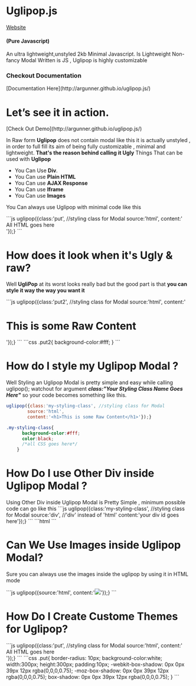 # Uglipop.js
[Website](http://argunner.github.io/uglipop.js/)
<h4>(Pure Javascript)</h4>
An ultra lightweight,unstyled 2kb Minimal Javascript.
Is Lightweight Non-fancy Modal Written is JS , Uglipop is highly customizable

<h3>Checkout Documentation</h3>
[Documentation Here](http://argunner.github.io/uglipop.js/)

<h1>Let’s see it in action.</h1>
[Check Out Demo](http://argunner.github.io/uglipop.js/)
<p>In Raw form <strong>Uglipop</strong> does not contain modal like this it is actually unstyled , in order to full fill its aim of being fully customizable , minimal and lightweight.
<strong>That's the reason behind calling it Ugly</strong>
Things That can be used with <strong>Uglipop</strong>
<ul>
<li>You Can Use <strong>Div</strong>.</li>
<li>You Can use <strong>Plain HTML</strong></li>
<li>You Can use <strong>AJAX Response</strong></li>
<li>You Can use <strong>Iframe</strong></li>
<li>You Can use <strong>Images</strong></li>
</ul>
<p>You Can always use Uglipop with minimal code like this</p>
```js
uglipop({class:'put', //styling class for Modal
        source:'html',
        content:'<div> All HTML goes here </div>'});}
```
<h1>How does it look when it's Ugly & raw?</h1>
<p>Well <strong>UgliPop</strong> at its worst looks really bad but the good part is that <strong> you can style it way the way you want it </strong></p>
```js
uglipop({class:'put2', //styling class for Modal
        source:'html',
        content:'<h1>This is some Raw Content</h1>'});}
```
```css
.put2{
      background-color:#fff;
    }
```
<h1>How do I style my Uglipop Modal ?</h1>
Well Styling an Uglipop Modal is pretty simple and easy
    while calling uglipop(); watchout for argument <strong>  <em>class:"Your Styling Class Name Goes Here"</em></strong> so your code becomes something like this.
    
```js
uglipop({class:'my-styling-class', //styling class for Modal
        source:'html',
        content:'<h1>This is some Raw Content</h1>'});}
```
```css
.my-styling-class{
      background-color:#fff;
      color:black;
      /*all CSS goes here*/
    }
```
<h1>How Do I use Other Div inside Uglipop Modal ?</h1>
Using Other Div inside Uglipop Modal is Pretty Simple , minimum possible code can go like this
```js
uglipop({class:'my-styling-class', //styling class for Modal
        source:'div', //'div' instead of 'html'
        content:'your div id goes here'});}
```
```html
<div id='some-div-id' style='display:none;'>
        other html goes here .....
        </div>
```
<h1>Can We Use Images inside Uglipop Modal?</h1>
<p>Sure you can always use the images inside the uglipop by using it in HTML mode </p>
```js
uglipop({source:'html',
        content:'<img src="url-goes-here"></img>'});}
```
<h1>How Do I Create Custome Themes for Uglipop?</h1>
```js
uglipop({class:'put', //styling class for Modal
        source:'html',
        content:'<div> All HTML goes here </div>'});}
```
```css
.put{
      border-radius: 10px;
      background-color:white;
      width:300px;
      height:300px;
      padding:10px;
     -webkit-box-shadow: 0px 0px 39px 12px rgba(0,0,0,0.75);
-moz-box-shadow: 0px 0px 39px 12px rgba(0,0,0,0.75);
box-shadow: 0px 0px 39px 12px rgba(0,0,0,0.75);
    }
```
